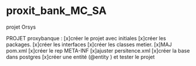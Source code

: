 # proxit_bank_MC_SA
projet Orsys

PROJET proxybanque :
[x]créer le projet avec initiales
[x]créer les packages.
[x]créer les interfaces 
[x]créer les classes metier.
[x]MAJ pom.xml
[x]créer le rep META-INF
[x]ajuster persitence.xml
[x]créer la base dans postgres
[x]créer une entité (@entity ) et tester le projet
